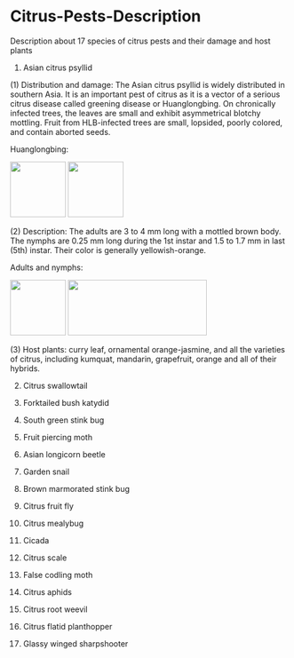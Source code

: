 # Citrus-Pests-Description
Description about 17 species of citrus pests and their damage and host plants

1. Asian citrus psyllid

(1) Distribution and damage:
The Asian citrus psyllid is widely distributed in southern Asia. It is an important pest of citrus as it is a vector of a serious citrus disease called greening disease or Huanglongbing. On chronically infected trees, the leaves are small and exhibit asymmetrical blotchy mottling. Fruit from HLB-infected trees are small, lopsided, poorly colored, and contain aborted seeds.

Huanglongbing:

<img src="http://raw.github.com/xingshulicc/Citrus-Pests-Description/master/images/huanglongbing.jpg" width="100" height="100" />  <img src="http://raw.github.com/xingshulicc/Citrus-Pests-Description/master/images/huanglongbing_1.jpg" width="100" height="100" /> 

(2) Description:
The adults are 3 to 4 mm long with a mottled brown body. The nymphs are 0.25 mm long during the 1st instar and 1.5 to 1.7 mm in last (5th) instar. Their color is generally yellowish-orange. 

Adults and nymphs:

<img src="http://raw.github.com/xingshulicc/Citrus-Pests-Description/master/images/Asian_citrus_psyllid_Adult.jpeg" width="100" height="100" /> <img src="http://raw.github.com/xingshulicc/Citrus-Pests-Description/master/images/Asian_citrus_psyllid_nymph.jpg" width="250" height="100" />

(3) Host plants:
curry leaf, ornamental orange-jasmine, and all the varieties of citrus, including kumquat, mandarin, grapefruit, orange and all of their hybrids.

2. Citrus swallowtail

3. Forktailed bush katydid

4. South green stink bug

5. Fruit piercing moth

6. Asian longicorn beetle

7. Garden snail

8. Brown marmorated stink bug

9. Citrus fruit fly

10. Citrus mealybug

11. Cicada

12. Citrus scale

13. False codling moth

14. Citrus aphids

15. Citrus root weevil

16. Citrus flatid planthopper

17. Glassy winged sharpshooter
